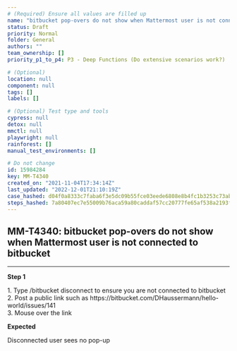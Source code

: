```yaml
---
# (Required) Ensure all values are filled up
name: "bitbucket pop-overs do not show when Mattermost user is not connected to bitbucket"
status: Draft
priority: Normal
folder: General
authors: ""
team_ownership: []
priority_p1_to_p4: P3 - Deep Functions (Do extensive scenarios work?)

# (Optional)
location: null
component: null
tags: []
labels: []

# (Optional) Test type and tools
cypress: null
detox: null
mmctl: null
playwright: null
rainforest: []
manual_test_environments: []

# Do not change
id: 15984284
key: MM-T4340
created_on: "2021-11-04T17:34:14Z"
last_updated: "2022-12-01T21:10:19Z"
case_hashed: d04f0a8333c7faba6f3e5dc09b55fce03eede6808e8b4fc1b3253c73ab2d67fd2cbaa9481a87548d46a229533fce9032
steps_hashed: 7a80407ec7e55009b76aca59a80caddaf57cc20777fe65af538a2193ff79bb00f48462361e1f4cfb0bcf1ba3079ad0e4
---
```


<!-- (Auto-generated) Based on frontmatter's "key" and "name" -->

## MM-T4340: bitbucket pop-overs do not show when Mattermost user is not connected to bitbucket

---

**Step 1**

1\. Type /bitbucket disconnect to ensure you are not connected to bitbucket\
2\. Post a public link such as https\://bitbucket.com/DHaussermann/hello-world/issues/141\
3\. Mouse over the link

**Expected**

Disconnected user sees no pop-up
